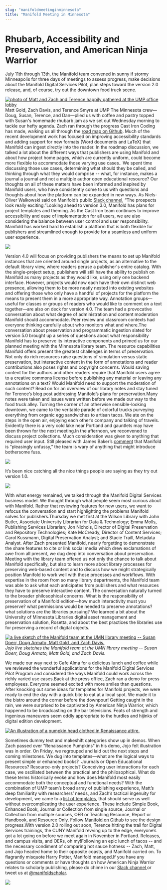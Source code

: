 ```yaml
---
slug: "manifoldmeetinginminnesota"
title: "Manifold Meeting in Minnesota"
---
```


# Rhubarb, Accessibility and Preservation, and American Ninja Warrior
July 11th through 13th, the Manifold team convened in sunny if stormy Minneapolis for three days of meetings to assess progress, make decisions about the Manifold Digital Services Pilot, plan steps toward the version 2.0 release, and, of course, try out the downtown food truck scene.

<!--truncate-->

[![photo of Matt and Zach and Terence happily gathered at the UMP office lobby](/img/blog/legacy_wp/2018/08/UMP.png)](/img/blog/legacy_wp/2018/08/UMP.png) Matt Gold, Zach Davis, and Terence Smyre at UMP The Minnesota crew—Doug, Susan, Terence, and Dan—plied us with coffee and pastry topped with Susan's homemade rhubarb jam as we set out Wednesday morning to tackle our hefty agenda. Zach ran through the progress Cast Iron Coding has made, walking us all through the [road map on Github](https://github.com/ManifoldScholar/manifold/projects/7). Much of the recent development work has focused on improving accessibility standards and adding support for new formats (Word documents and LaTeX) that Manifold can ingest directly into the reader. In the roadmap discussion, we talked a lot about the different ways that publishers are using Manifold and about how project home pages, which are currently uniform, could become more flexible to accommodate those varying use cases.. We spent time discussing those use cases, determining what should they be called, and thinking through what they would comprise -- what, for instance, makes a journal a journal and not a multiple author open educational resource? Our thoughts on all of these matters have been informed and inspired by Manifold users, who have consistently come to us with questions and thoughts about how the platform can be expanded in new ways. As Niels-Oliver Walkowski said on Manifold’s public [Slack channel](https://manifold-slackin.herokuapp.com/), “The prospects look really exciting.”Looking ahead to version 3.0, Manifold has plans for project templates and theming. As the Cast Iron team continues to improve accessibility and ease of implementation for all users, we are also considering the balance between user control and user responsibility. Manifold has worked hard to establish a platform that is both flexible for publishers and streamlined enough to provide for a seamless and uniform user experience.

[![](/img/blog/legacy_wp/2018/08/Screen-Shot-2018-08-16-at-9.10.30-AM.png)](https://twitter.com/swipp_it/status/998671018385387521)

Version 4.0 will focus on providing publishers the means to set up Manifold instances that are oriented around single projects, as an alternative to the default library view, where readers peruse a publisher's entire catalog. With the single-project setup, publishers will still have the ability to publish on Manifold as many projects as they would like, using only one backend interface. However, projects would now each have their own distinct web presence, allowing them to be more neatly nested into existing websites and offering those who only have a handful of projects for the platform the means to present them in a more appropriate way. Annotation groups—useful for classes or groups of readers who would like to comment on a text together—are also on deck for version 4.0. The team had a provocative conversation about what degree of administration and content moderation Manifold should accommodate. Peer review and classroom contexts had everyone thinking carefully about who monitors what and where.The conversation about preservation and programmatic ingestion slated for version 5.0 brought up a series of questions about what responsibility Manifold has to preserve its interactive components and primed us for our planned meeting with the Minnesota library team. The resource capabilities Manifold offers present the greatest challenges in terms of preservation. Not only do rich resources raise questions of simulation versus static preservation, but interactive content in the form of annotations and reader contributions also poses rights and copyright concerns. Would saving content for the authors and other readers require that Manifold users agree to a creative commons license before publishing any material or leaving any annotations on a text? Would Manifold need to support the moderation of such content? Read on for an overview of our library notes and stay tuned for Terence’s blog post addressing Manifold’s plans for preservation.Many notes were taken and issues were written before we made our way to the food truck alley. Turning the corner of an otherwise sensible-looking downtown, we came to the veritable parade of colorful trucks purveying everything from organic egg sandwiches to artisan tacos. We ate on the steps in the open air, enjoying each other’s company and talking of travels. Evidently there is a very cold lake near Portland and gauntlets may have been thrown for the next meeting.In the afternoon, we reconvened to discuss project collections. Much consideration was given to anything that required user input. Still pleased with James Baker’s [comment](https://twitter.com/j_w_baker/status/1004630774904172544) that Manifold is “pleasingly unfussy,” the team is wary of anything that might introduce bothersome fuss.

[![](/img/blog/legacy_wp/2018/08/Screen-Shot-2018-08-17-at-8.37.11-AM.png)](/img/blog/legacy_wp/2018/08/Screen-Shot-2018-08-17-at-8.37.11-AM.png)

It’s been nice catching all the nice things people are saying as they try out version 1.0.

[![](/img/blog/legacy_wp/2018/08/Screen-Shot-2018-08-16-at-9.10.56-AM.png)](https://twitter.com/CathyNDavidson/status/996715812697333760)

With what energy remained, we talked through the Manifold Digital Services business model. We thought through what people seem most curious about with Manifold. Rather that reviewing features for new users, we want to refocus the conversation and start highlighting the problems Manifold solves for publishers.Thursday we met first at the Wilson Library with John Butler, Associate University Librarian for Data & Technology; Emma Molls, Publishing Services Librarian; Jon Nichols, Director of Digital Preservation and Repository Technologies; Kate McCready, Director of Content Services; Carol Kussmann, Digital Preservation Analyst; and Stacie Traill, Metadata Analyst. After Zach presented Manifold, nearly forgetting to demonstrate the share features to cite or link social media which drew exclamations of awe from all present, we dug deep into conversation about preservation. Meeting with the library team offered us not only the chance to talk about Manifold specifically, but also to learn more about library processes for preserving web-based content and to discuss how we might strategically position Manifold to work well with those processes and workflows.&nbsp;With expertise in the room from so many library departments, the Manifold team was able to ask what each anticipates from publishers and what resources they have to preserve interactive content. The conversation naturally turned to the broader philosophical concerns. What is the responsibility of preservation of a Manifold edition—how much interactivity must you preserve? what permissions would be needed to preserve annotations? what solutions are the libraries pursuing? We learned a bit about the University of Minnesota Libraries digital asset management and preservation solution, Rosetta, and about the best practices the libraries use for preserving a record of digital objects.

[![a live sketch of the Manifold team at the UMN library meeting -- Susan Doerr, Doug Armato, Matt Gold, and Zach Davis.](/img/blog/legacy_wp/2018/08/IMG_3723.jpg)](/img/blog/legacy_wp/2018/08/IMG_3723.jpg) *Jojo live sketches the Manifold team at the UMN library meeting -- Susan Doerr, Doug Armato, Matt Gold, and Zach Davis.*

We made our way next to Cafe Alma for a delicious lunch and coffee while we reviewed the wonderful applications for the Manifold Digital Services Pilot Program and considered the ways Manifold could work across the richly varied use cases.Back at the press office, Zach ran a demo for press employees. Everyone seemed excited with more smiles than questions. After knocking out some ideas for templates for Manifold projects, we were ready to end the day with a quick bite to eat at a local spot. We made it to the bistro around the corner before the downpour! Getting caught in the rain, we were surprised to be captivated by American Ninja Warrior, which happened to be broadcasting on the bar televisions. Feats of strength and ingenious maneuvers seem oddly appropriate to the hurdles and hijinks of digital edition development.

[![An illustration of a pumpkin head clothed in Renaissance attire.](/img/blog/legacy_wp/2018/08/Screen-Shot-2018-08-17-at-10.16.37-AM.png)](/img/blog/legacy_wp/2018/08/Screen-Shot-2018-08-17-at-10.16.37-AM.png)

Sometimes dummy text and makeshift categories show up in demos. When Zach passed over "Renaissance Pumpkins" in his demo, Jojo felt illustration was in order. On Friday, we regrouped and laid out the next steps and coming milestones. We dug into templates—what are the logical ways to present simple or enhanced books? &nbsp;Journals or Open Educational Resources? Resource-only projects? Conceiving user interactions for each case, we oscillated between the practical and the philosophical. What do these terms historically evoke and how does Manifold most easily accommodate both the conceptual and functional needs? With the combination of UMP team’s broad array of publishing experience, Matt’s deep familiarity with researchers’ needs, and Zach’s tactical ingenuity for development, we came to a [list of templates](https://github.com/ManifoldScholar/manifold/issues/1209), that should serve us well without overcomplicating the user experience. These include Simple Book, Enhanced Book, Journal or Collection from single source, Journal or Collection from multiple sources, OER or Teaching Resource, Report or Handbook, and Resource Only. Follow [Manifold on Github](https://github.com/ManifoldScholar/manifold) to see the design progress.With version 2.0 rolling out soon, Terence hitting the trail for Digital Services trainings, the CUNY Manifold revving up to the edge, everyone’s got a lot going on before we meet again in November in Portland. Releases, and campus visits, and OERs, oh my!Following an epic lunch of tacos -- and the necessary condiment of comparing hot sauce hotness -- Zach, Matt, and Jojo headed home to their opposite coasts, and Manifold carried on. To flagrantly misquote Harry Potter, Manifold managed.If you have any questions or comments or have thoughts on how American Ninja Warrior relates to scholarly publishing, please do chime in our [Slack channel&nbsp;](https://manifold-slackin.herokuapp.com/)or tweet us at [@manifoldscholar](https://twitter.com/ManifoldScholar).

[![](/img/blog/legacy_wp/2018/08/IMG_3735.jpg)](/img/blog/legacy_wp/2018/08/IMG_3735.jpg) &nbsp;


